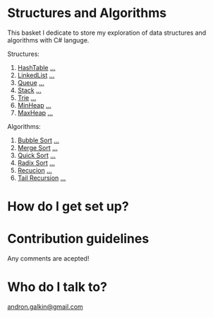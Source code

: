 # Structures and Algorithms
This basket I dedicate to store my exploration of data structures and algorithms with C# languge.

Structures:
1. [HashTable](../master/Lib/Structures/HashTable.cs) [...](https://en.wikipedia.org/wiki/Hash_table)
2. [LinkedList](../master/Lib/Structures/LinkedList.cs) [...](https://en.wikipedia.org/wiki/Linked_list)
3. [Queue](../master/Lib/Structures/Queue.cs) [...](https://en.wikipedia.org/wiki/Queue_(abstract_data_type))
4. [Stack](../master/Lib/Structures/Stack.cs) [...](https://en.wikipedia.org/wiki/Stack_(abstract_data_type))
5. [Trie](../master/Lib/Structures/Trie.cs) [...](https://en.wikipedia.org/wiki/Trie)
6. [MinHeap](../master/Lib/Structures/MinHeap.cs) [...](https://en.wikipedia.org/wiki/Binary_heap)
7. [MaxHeap](../master/Lib/Structures/MaxHeap.cs) [...](https://en.wikipedia.org/wiki/Binary_heap)

Algorithms: 
1. [Bubble Sort](../master/Lib/Algorithms/BubbleSort.cs) [...](https://en.wikipedia.org/wiki/Bubble_sort)
2. [Merge Sort](../master/Lib/Algorithms/MergeSort.cs) [...](https://en.wikipedia.org/wiki/Merge_sort)
3. [Quick Sort](../master/Lib/Algorithms/QuickSort.cs) [...](https://en.wikipedia.org/wiki/Quicksort)
4. [Radix Sort](../master/Lib/Algorithms/RadixSort.cs) [...](https://en.wikipedia.org/wiki/Radix_sort)
5. [Recucion](../master/Lib/Recursion/Fibonacci.cs) [...](https://en.wikipedia.org/wiki/Recursion_(computer_science))
6. [Tail Recursion](../master/Lib/Recursion/TailRecursionFibonacci.cs) [...](https://en.wikipedia.org/wiki/Tail_call)

# How do I get set up?

# Contribution guidelines
Any comments are acepted!

# Who do I talk to?
andron.galkin@gmail.com
